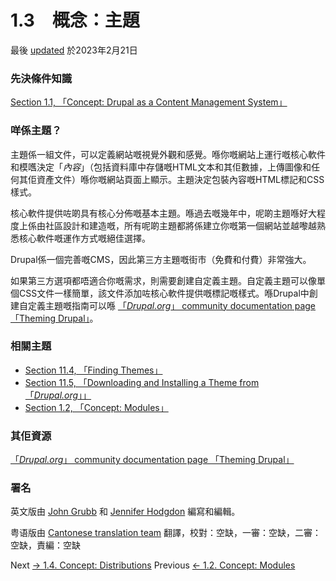 #  1.3　概念：主題
最後 [updated](/node/2827286/discuss) 於2023年2月21日

### [](#s-prerequisite-knowledge "Permalink to this headline") 先決條件知識
[Section 1.1, 「Concept: Drupal as a Content Management System」](/docs/user_guide/en/understanding-drupal.html " Drupal as a Content Management System")

### [](#s-what-is-a-theme "Permalink to this headline") 咩係主題？
主題係一組文件，可以定義網站嘅視覺外觀和感覺。喺你嘅網站上運行嘅核心軟件和模嚿決定「*內容*」（包括資料庫中存儲嘅HTML文本和其佢數據，上傳圖像和任何其佢資產文件）喺你嘅網站頁面上顯示。主題決定包裝內容嘅HTML標記和CSS樣式。

核心軟件提供咗啲具有核心分佈嘅基本主題。喺過去嘅幾年中，呢啲主題喺好大程度上係由社區設計和建造嘅，所有呢啲主題都將係建立你嘅第一個網站並越嚟越熟悉核心軟件嘅運作方式嘅絕佳選擇。

 Drupal係一個完善嘅CMS，因此第三方主題嘅街市（免費和付費）非常強大。

如果第三方選項都唔適合你嘅需求，則需要創建自定義主題。自定義主題可以像單個CSS文件一樣簡單，該文件添加咗核心軟件提供嘅標記嘅樣式。喺Drupal中創建自定義主題嘅指南可以喺 [「*Drupal.org*」 community documentation page 「Theming Drupal」](https://www.drupal.org/docs/theming-drupal)。

### [](#s-related-topics "Permalink to this headline") 相關主題
- [Section 11.4, 「Finding Themes」](/docs/user_guide/en/extend-theme-find.html "11.4. Finding Themes")
- [Section 11.5, 「Downloading and Installing a Theme from 「*Drupal.org*」」](/docs/user_guide/en/extend-theme-install.html "11.5. Downloading and Installing a Theme from Drupal.org")
- [Section 1.2, 「Concept: Modules」](/docs/user_guide/en/understanding-modules.html " Modules")

### [](#s-additional-resources "Permalink to this headline") 其佢資源
[「*Drupal.org*」 community documentation page 「Theming Drupal」](https://www.drupal.org/docs/theming-drupal)

### 署名
英文版由 [John Grubb](https://www.drupal.org/u/jgrubb) 和 [Jennifer Hodgdon](https://www.drupal.org/u/jhodgdon) 編寫和編輯。

粤语版由 [Cantonese translation team](https://github.com/Drupal-Cantonese) 翻譯，校對：空缺，一審：空缺，二審：空缺，責編：空缺

 Next [→ 1.4. Concept: Distributions](/docs/user_guide/en/understanding-distributions.html) Previous [← 1.2. Concept: Modules](/docs/user_guide/en/understanding-modules.html)

